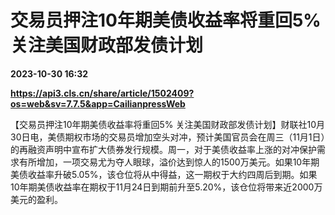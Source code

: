 # 交易员押注10年期美债收益率将重回5% 关注美国财政部发债计划

**2023-10-30 16:32**

**https://api3.cls.cn/share/article/1502409?os=web&sv=7.7.5&app=CailianpressWeb**

【交易员押注10年期美债收益率将重回5% 关注美国财政部发债计划】财联社10月30日电，美债期权市场的交易员增加空头对冲，预计美国官员会在周三（11月1日）的再融资声明中宣布扩大债券发行规模。周一，对于美债收益率上涨的对冲保护需求有所增加，一项交易尤为夺人眼球，溢价达到惊人的1500万美元。如果10年期美债收益率升破5.05%，该仓位将从中得益，这一期权于大约四周后到期。如果10年期美债收益率在期权于11月24日到期前升至5.20%，该仓位将带来近2000万美元的盈利。